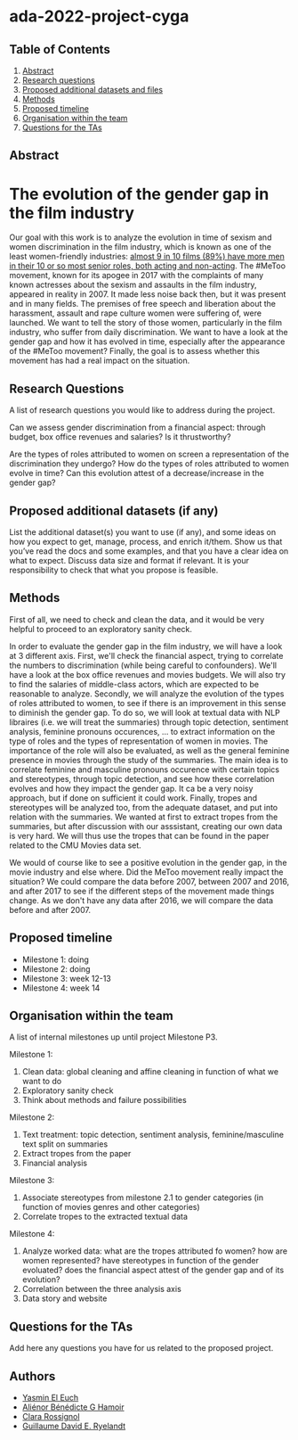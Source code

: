 # ada-2022-project-cyga

## Table of Contents
1. [Abstract](#Abstract)
2. [Research questions](#Research_questions)
3. [Proposed additional datasets and files](#Proposed_additional_datasets_and_files)
4. [Methods](#Methods)
5. [Proposed timeline](#Proposed_timeline)
6. [Organisation within the team](#Organisation_within_the_team)
7. [Questions for the TAs](#Questions)

## Abstract <a name="Abstract"></a>

# The evolution of the gender gap in the film industry
Our goal with this work is to analyze the evolution in time of sexism and women discrimination in the film industry, which is known as one of the least women-friendly industries: [almost 9 in 10 films (89%) have more men in their 10 or so most senior roles, both acting and non-acting](https://www.bbc.com/culture/article/20180508-the-data-that-reveals-the-film-industrys-woman-problem). The #MeToo movement, known for its apogee in 2017 with the complaints of many known actresses about the sexism and assaults in the film industry, appeared in reality in 2007. It made less noise back then, but it was present and in many fields. The premises of free speech and liberation about the harassment, assault and rape culture women were suffering of, were launched. We want to tell the story of those women, particularly in the film industry, who suffer from daily discrimination. We want to have a look at the gender gap and how it has evolved in time, especially after the appearance of the #MeToo movement? Finally, the goal is to assess whether this movement has had a real impact on the situation.

[1]: https://www.bbc.com/culture/article/20180508-the-data-that-reveals-the-film-industrys-woman-problem

## Research Questions <a name="Research_questions"></a>
A list of research questions you would like to address during the project.


Can we assess gender discrimination from a financial aspect: through budget, box office revenues and salaries? Is it thrustworthy?

Are the types of roles attributed to women on screen a representation of the discrimination they undergo? How do the types of roles attributed to women evolve in time? Can this evolution attest of a decrease/increase in the gender gap? 


## Proposed additional datasets (if any) <a name="Proposed_additional_datasets_and_files"></a>
List the additional dataset(s) you want to use (if any), and some ideas on how you expect to get, manage, process, and enrich it/them. Show us that you’ve read the docs and some examples, and that you have a clear idea on what to expect. Discuss data size and format if relevant. It is your responsibility to check that what you propose is feasible.

## Methods <a name="Methods"></a>
First of all, we need to check and clean the data, and it would be very helpful to proceed to an exploratory sanity check.

In order to evaluate the gender gap in the film industry, we will have a look at 3 different axis.
First, we'll check the financial aspect, trying to correlate the numbers to discrimination (while being careful to confounders). We'll have a look at the box office revenues and movies budgets. We will also try to find the salaries of middle-class actors, which are expected to be reasonable to analyze.
Secondly, we will analyze the evolution of the types of roles attributed to women, to see if there is an improvement in this sense to diminish the gender gap. To do so, we will look at textual data with NLP libraires (i.e. we will treat the summaries) through topic detection, sentiment analysis, feminine pronouns occurences, ... to extract information on the type of roles and the types of representation of women in movies. The importance of the role will also be evaluated, as well as the general feminine presence in movies through the study of the summaries. The main idea is to correlate feminine and masculine pronouns occurence with certain topics and stereotypes, through topic detection, and see how these correlation evolves and how they impact the gender gap. It ca be a very noisy approach, but if done on sufficient it could work.
Finally, tropes and stereotypes will be analyzed too, from the adequate dataset, and put into relation with the summaries. We wanted at first to extract tropes from the summaries, but after discussion with our asssistant, creating our own data is very hard. We will thus use the tropes that can be found in the paper related to the CMU Movies data set.

We would of course like to see a positive evolution in the gender gap, in the movie industry and else where. Did the MeToo movement really impact the situation? We could compare the data before 2007, between 2007 and 2016, and after 2017 to see if the different steps of the movement made things change. As we don't have any data after 2016, we will compare the data before and after 2007.

## Proposed timeline <a name="Proposed_timeline"></a>
- Milestone 1: doing
- Milestone 2: doing
- Milestone 3: week 12-13
- Milestone 4: week 14


## Organisation within the team <a name="Organisation_within_the_team"></a>
A list of internal milestones up until project Milestone P3.

Milestone 1:
1) Clean data: global cleaning and affine cleaning in function of what we want to do
2) Exploratory sanity check
3) Think about methods and failure possibilities

Milestone 2: 
1) Text treatment: topic detection, sentiment analysis, feminine/masculine text split on summaries
2) Extract tropes from the paper
3) Financial analysis

Milestone 3:
1) Associate stereotypes from milestone 2.1 to gender categories (in function of movies genres and other categories) 
2) Correlate tropes to the extracted textual data 

Milestone 4:
1) Analyze worked data: what are the tropes attributed fo women? how are women represented? have stereotypes in function of the gender evoluated? does the financial aspect attest of the gender gap and of its evolution? 
2) Correlation between the three analysis axis
3) Data story and website


## Questions for the TAs <a name="Questions"></a>
Add here any questions you have for us related to the proposed project.



## Authors
- [Yasmin El Euch](https://github.com/yasmineeleuch)
- [Aliénor Bénédicte G Hamoir](https://github.com/AlienorHamoir)
- [Clara Rossignol](https://github.com/clara-rossignol)
- [Guillaume David E. Ryelandt](https://github.com/guillaumeryelandt)
